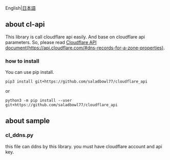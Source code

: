 English|[日本語]([/README_JP.md])

## about cl-api
This library is call cloudflare api easily.
And base on cloudflare api parameters.
So, please read [Cloudflare API document(https://api.cloudflare.com/#dns-records-for-a-zone-properties)](https://api.cloudflare.com/#dns-records-for-a-zone-properties).

### how to install
You can use pip install.

```shell
pip3 install git+https://github.com/saladbowl77/cloudflare_api
```

or

```shell
python3 -m pip install --user git+https://github.com/saladbowl77/cloudflare_api
```

## about sample
### cl_ddns.py
this file can ddns by this library.
you must have cloudflare account and api key.
